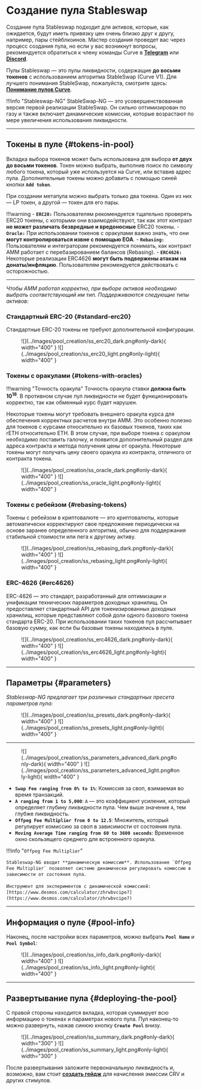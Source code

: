 <h1>Создание пула Stableswap</h1>

Создание пула Stableswap подходит для активов, которые, как ожидается, будут иметь привязку цен очень близко друг к другу, например, пары стейблкоинов. Мастер создания проведет вас через процесс создания пула, но если у вас возникнут вопросы, рекомендуется обратиться к члену команды Curve в [**Telegram**](https://t.me/curvefi) или [**Discord**](https://discord.gg/rgrfS7W).

Пулы Stableswap — это пулы ликвидности, содержащие **до восьми токенов** с использованием алгоритма StableSwap (Curve V1). Для лучшего понимания StableSwap, пожалуйста, смотрите здесь: [**Понимание пулов Curve**](../pools/overview.md).

!!!info "Stableswap-NG"
    StableSwap-NG — это усовершенствованная версия первой реализации StableSwap. Он сильно оптимизирован по газу и также включает динамические комиссии, которые возрастают по мере увеличения использования ликвидности.

---

## **Токены в пуле** {#tokens-in-pool}

Вкладка выбора токенов может быть использована для выбора **от двух до восьми токенов**. Токен можно выбрать, выполнив поиск по символу любого токена, который уже используется на Curve, или вставив адрес пула. Дополнительные токены можно добавить с помощью синей кнопки **`Add token`**.

При создании метапула можно выбрать только два токена. Один из них — LP токен, а другой — токен для его пары.

!!!warning
    - **`ERC20:`** Пользователям рекомендуется тщательно проверять ERC20 токены, с которыми они взаимодействуют, так как этот контракт **не может различать безвредные и вредоносные** ERC20 токены.
    - **`Oracle:`** При использовании токенов с оракулами важно знать, что они **могут контролироваться извне с помощью EOA**.
    - **`Rebasing:`** Пользователям и интеграторам рекомендуется понимать, как контракт AMM работает с перебазированием балансов (Rebasing).
    - **`ERC4626:`** Некоторые реализации ERC4626 **могут быть подвержены атакам на донаты/инфляцию**. Пользователям рекомендуется действовать с осторожностью.

---

*Чтобы AMM работал корректно, при выборе активов необходимо выбрать соответствующий им тип. Поддерживаются следующие типы активов:*

### **Стандартный ERC-20** {#standard-erc20}

Стандартные ERC-20 токены не требуют дополнительной конфигурации.

<figure markdown="span">
  ![](../images/pool_creation/ss_erc20_dark.png#only-dark){ width="400" }
  ![](../images/pool_creation/ss_erc20_light.png#only-light){ width="400" }
  <figcaption></figcaption>
</figure>

### **Токены с оракулами** {#tokens-with-oracles}

!!!warning "Точность оракула"
    Точность оракула ставки **должна быть $10^{18}$**. В противном случае пул ликвидности не будет функционировать корректно, так как обменный курс будет нарушен.

Некоторые токены могут требовать внешнего оракула курса для обеспечения корректных расчетов внутри AMM. Это особенно полезно для токенов с курсами относительно их базовых токенов, таких как rETH относительно ETH. В этом случае, при выборе токена с оракулом необходимо поставить галочку, и появится дополнительный раздел для адреса контракта и метода получения цены от оракула. Некоторые токены могут получать цену своего оракула из контракта, отличного от контракта токена.

<figure markdown="span">
  ![](../images/pool_creation/ss_oracle_dark.png#only-dark){ width="400" }
  ![](../images/pool_creation/ss_oracle_light.png#only-light){ width="400" }
  <figcaption></figcaption>
</figure>

### **Токены с ребейзом** {#rebasing-tokens}

Токены с ребейзом в криптовалюте — это криптовалюты, которые автоматически корректируют свое предложение периодически на основе заранее определенного алгоритма, обычно для поддержания стабильной стоимости или пега к другому активу.

<figure markdown="span">
  ![](../images/pool_creation/ss_rebasing_dark.png#only-dark){ width="400" }
  ![](../images/pool_creation/ss_rebasing_light.png#only-light){ width="400" }
  <figcaption></figcaption>
</figure>

### **ERC-4626** {#erc4626}

ERC-4626 — это стандарт, разработанный для оптимизации и унификации технических параметров доходных хранилищ. Он предоставляет стандартный API для токенизированных доходных хранилищ, которые представляют собой доли одного базового токена стандарта ERC-20. При использовании таких токенов пул рассчитывает базовую сумму, как если бы базовые токены находились в пуле.

<figure markdown="span">
  ![](../images/pool_creation/ss_erc4626_dark.png#only-dark){ width="400" }
  ![](../images/pool_creation/ss_erc4626_light.png#only-light){ width="400" }
  <figcaption></figcaption>
</figure>

---

## **Параметры** {#parameters}

*Stableswap-NG предлагает три различных стандартных пресета параметров пула:*

<figure markdown="span">
  ![](../images/pool_creation/ss_presets_dark.png#only-dark){ width="400" }
  ![](../images/pool_creation/ss_presets_light.png#only-light){ width="400" }
  <figcaption></figcaption>
</figure>

---

<figure markdown="span">
  ![](../images/pool_creation/ss_parameters_advanced_dark.png#only-dark){ width="400" }
  ![](../images/pool_creation/ss_parameters_advanced_light.png#only-light){ width="400" }
  <figcaption></figcaption>
</figure>

- **`Swap Fee ranging from 0% to 1%`**: Комиссия за своп, взимаемая во время транзакций.
- **`A ranging from 1 to 5,000`**: `A` — это коэффициент усиления, который определяет глубину ликвидности пула. Чем выше значение `A`, тем глубже ликвидность.
- **`Offpeg Fee Multiplier from 0 to 12.5`**: Множитель, который регулирует комиссию за своп в зависимости от состояния пула.
- **`Moving Average Time ranging from 60 to 3600 seconds`**: Временное окно скользящего среднего для встроенного оракула.

!!!info "`Offpeg Fee Multiplier`"
    
    Stableswap-NG вводит **динамическую комиссию**. Использование `Offpeg Fee Multiplier` позволяет системе динамически регулировать комиссию в зависимости от состояния пула.
    
    Инструмент для экспериментов с динамической комиссией: [https://www.desmos.com/calculator/zhrwbvcipo?](https://www.desmos.com/calculator/zhrwbvcipo?)

---

## **Информация о пуле** {#pool-info}

Наконец, после настройки всех параметров, можно выбрать **`Pool Name`** и **`Pool Symbol`**:

<figure markdown="span">
  ![](../images/pool_creation/ss_info_dark.png#only-dark){ width="400" }
  ![](../images/pool_creation/ss_info_light.png#only-light){ width="400" }
  <figcaption></figcaption>
</figure>

---

## **Развертывание пула** {#deploying-the-pool}

С правой стороны находится вкладка, которая суммирует всю информацию о токенах и параметрах нового пула. Пул наконец-то можно развернуть, нажав синюю кнопку **`Create Pool`** внизу.

<figure markdown="span">
  ![](../images/pool_creation/ss_summary_dark.png#only-dark){ width="300" }
  ![](../images/pool_creation/ss_summary_light.png#only-light){ width="300" }
  <figcaption></figcaption>
</figure>

После развертывания заложите первоначальную ликвидность и, возможно, вам стоит [**создать гейдж**](../reward-gauges/creating-a-pool-gauge.md) для начисления эмиссии CRV и других стимулов.
